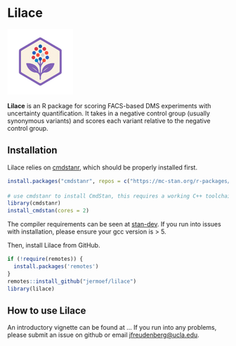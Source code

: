 
<!-- README.md is generated from README.Rmd. Please edit that file -->

# Lilace

<!-- badges: start -->
<!-- badges: end -->
<p align="left">
<img src="img/lilace-logo.png" width="150">
</p>

**Lilace** is an R package for scoring FACS-based DMS experiments with
uncertainty quantification. It takes in a negative control group
(usually synonymous variants) and scores each variant relative to the
negative control group.

## Installation

Lilace relies on [cmdstanr](https://mc-stan.org/cmdstanr/), which should
be properly installed first.

``` r
install.packages("cmdstanr", repos = c("https://mc-stan.org/r-packages/", getOption("repos")))

# use cmdstanr to install CmdStan, this requires a working C++ toolchain and compiler
library(cmdstanr)
install_cmdstan(cores = 2)
```

The compiler requirements can be seen at
[stan-dev](https://github.com/stan-dev/stan/wiki/Coding-Style-and-Idioms#supported-cpp-versions-and-compilers).
If you run into issues with installation, please ensure your gcc version
is \> 5.

Then, install Lilace from GitHub.

``` r
if (!require(remotes)) {
  install.packages('remotes')
}
remotes::install_github("jermoef/lilace")
library(lilace)
```

## How to use Lilace

An introductory vignette can be found at … If you run into any problems,
please submit an issue on github or email <jfreudenberg@ucla.edu>.
